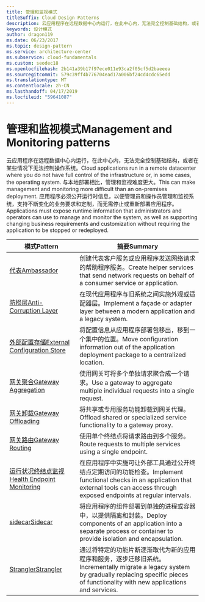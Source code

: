 ```yaml
---
title: 管理和监视模式
titleSuffix: Cloud Design Patterns
description: 云应用程序在远程数据中心内运行，在此中心内，无法完全控制基础结构，或者在某些情况下无法控制操作系统。 与本地部署相比，管理和监视难度更大。 应用程序必须公开运行时信息，以便管理员和操作员管理和监视系统，支持不断变化的业务要求和定制，而无需停止或重新部署应用程序。
keywords: 设计模式
author: dragon119
ms.date: 06/23/2017
ms.topic: design-pattern
ms.service: architecture-center
ms.subservice: cloud-fundamentals
ms.custom: seodec18
ms.openlocfilehash: 2b141a39b17f97ece011e93ca2f05cf5d2baeeea
ms.sourcegitcommit: 579c39ff4b776704ead17a006bf24cd4cdc65edd
ms.translationtype: MT
ms.contentlocale: zh-CN
ms.lasthandoff: 04/17/2019
ms.locfileid: "59641087"
---
```

# <a name="management-and-monitoring-patterns"></a><span data-ttu-id="8ff90-106">管理和监视模式</span><span class="sxs-lookup"><span data-stu-id="8ff90-106">Management and Monitoring patterns</span></span>

<span data-ttu-id="8ff90-107">云应用程序在远程数据中心内运行，在此中心内，无法完全控制基础结构，或者在某些情况下无法控制操作系统。</span><span class="sxs-lookup"><span data-stu-id="8ff90-107">Cloud applications run in a remote datacenter where you do not have full control of the infrastructure or, in some cases, the operating system.</span></span> <span data-ttu-id="8ff90-108">与本地部署相比，管理和监视难度更大。</span><span class="sxs-lookup"><span data-stu-id="8ff90-108">This can make management and monitoring more difficult than an on-premises deployment.</span></span> <span data-ttu-id="8ff90-109">应用程序必须公开运行时信息，以便管理员和操作员管理和监视系统，支持不断变化的业务要求和定制，而无需停止或重新部署应用程序。</span><span class="sxs-lookup"><span data-stu-id="8ff90-109">Applications must expose runtime information that administrators and operators can use to manage and monitor the system, as well as supporting changing business requirements and customization without requiring the application to be stopped or redeployed.</span></span>

|                              <span data-ttu-id="8ff90-110">模式</span><span class="sxs-lookup"><span data-stu-id="8ff90-110">Pattern</span></span>                               |                                                              <span data-ttu-id="8ff90-111">摘要</span><span class="sxs-lookup"><span data-stu-id="8ff90-111">Summary</span></span>                                                              |
|--------------------------------------------------------------------|-----------------------------------------------------------------------------------------------------------------------------------|
|                   [<span data-ttu-id="8ff90-112">代表</span><span class="sxs-lookup"><span data-stu-id="8ff90-112">Ambassador</span></span>](../ambassador.md)                   |                 <span data-ttu-id="8ff90-113">创建代表客户服务或应用程序发送网络请求的帮助程序服务。</span><span class="sxs-lookup"><span data-stu-id="8ff90-113">Create helper services that send network requests on behalf of a consumer service or application.</span></span>                 |
|        [<span data-ttu-id="8ff90-114">防损层</span><span class="sxs-lookup"><span data-stu-id="8ff90-114">Anti-Corruption Layer</span></span>](../anti-corruption-layer.md)        |                       <span data-ttu-id="8ff90-115">在现代应用程序与旧系统之间实施外观或适配器层。</span><span class="sxs-lookup"><span data-stu-id="8ff90-115">Implement a façade or adapter layer between a modern application and a legacy system.</span></span>                       |
| [<span data-ttu-id="8ff90-116">外部配置存储</span><span class="sxs-lookup"><span data-stu-id="8ff90-116">External Configuration Store</span></span>](../external-configuration-store.md) |                <span data-ttu-id="8ff90-117">将配置信息从应用程序部署包移出，移到一个集中的位置。</span><span class="sxs-lookup"><span data-stu-id="8ff90-117">Move configuration information out of the application deployment package to a centralized location.</span></span>                |
|          [<span data-ttu-id="8ff90-118">网关聚合</span><span class="sxs-lookup"><span data-stu-id="8ff90-118">Gateway Aggregation</span></span>](../gateway-aggregation.md)          |                          <span data-ttu-id="8ff90-119">使用网关可将多个单独请求聚合成一个请求。</span><span class="sxs-lookup"><span data-stu-id="8ff90-119">Use a gateway to aggregate multiple individual requests into a single request.</span></span>                           |
|           [<span data-ttu-id="8ff90-120">网关卸载</span><span class="sxs-lookup"><span data-stu-id="8ff90-120">Gateway Offloading</span></span>](../gateway-offloading.md)           |                              <span data-ttu-id="8ff90-121">将共享或专用服务功能卸载到网关代理。</span><span class="sxs-lookup"><span data-stu-id="8ff90-121">Offload shared or specialized service functionality to a gateway proxy.</span></span>                              |
|              [<span data-ttu-id="8ff90-122">网关路由</span><span class="sxs-lookup"><span data-stu-id="8ff90-122">Gateway Routing</span></span>](../gateway-routing.md)              |                                   <span data-ttu-id="8ff90-123">使用单个终结点将请求路由到多个服务。</span><span class="sxs-lookup"><span data-stu-id="8ff90-123">Route requests to multiple services using a single endpoint.</span></span>                                    |
|   [<span data-ttu-id="8ff90-124">运行状况终结点监视</span><span class="sxs-lookup"><span data-stu-id="8ff90-124">Health Endpoint Monitoring</span></span>](../health-endpoint-monitoring.md)   |   <span data-ttu-id="8ff90-125">在应用程序中实施可让外部工具通过公开终结点定期访问的功能检查。</span><span class="sxs-lookup"><span data-stu-id="8ff90-125">Implement functional checks in an application that external tools can access through exposed endpoints at regular intervals.</span></span>    |
|                      [<span data-ttu-id="8ff90-126">sidecar</span><span class="sxs-lookup"><span data-stu-id="8ff90-126">Sidecar</span></span>](../sidecar.md)                      |         <span data-ttu-id="8ff90-127">将应用程序的组件部署到单独的进程或容器中，以提供隔离和封装。</span><span class="sxs-lookup"><span data-stu-id="8ff90-127">Deploy components of an application into a separate process or container to provide isolation and encapsulation.</span></span>          |
|                    [<span data-ttu-id="8ff90-128">Strangler</span><span class="sxs-lookup"><span data-stu-id="8ff90-128">Strangler</span></span>](../strangler.md)                    | <span data-ttu-id="8ff90-129">通过将特定的功能片断逐渐取代为新的应用程序和服务，逐步迁移旧系统。</span><span class="sxs-lookup"><span data-stu-id="8ff90-129">Incrementally migrate a legacy system by gradually replacing specific pieces of functionality with new applications and services.</span></span> |
